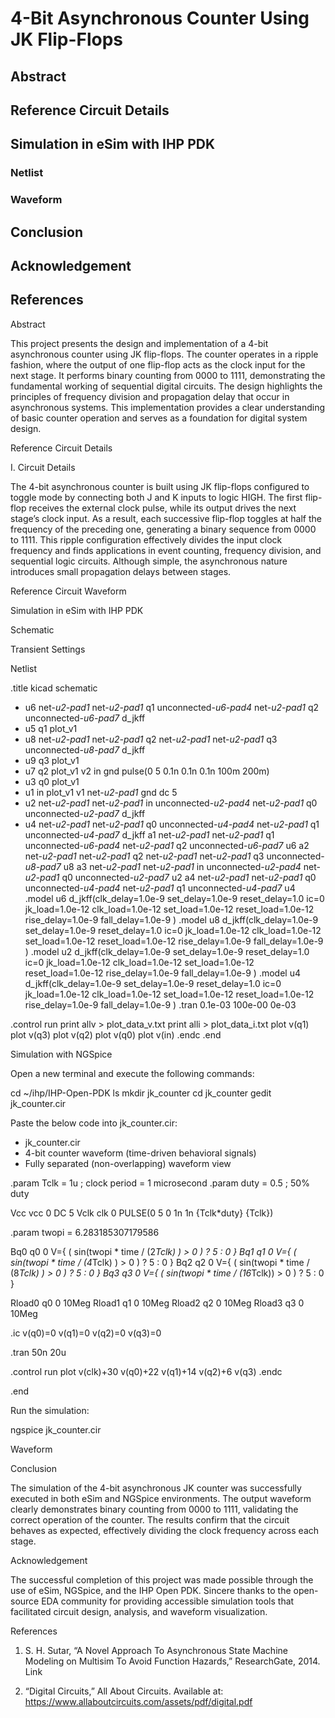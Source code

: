 
# 4-Bit Asynchronous Counter Using JK Flip-Flops
## Abstract
## Reference Circuit Details
## Simulation in eSim with IHP PDK
### Netlist
### Waveform
## Conclusion
## Acknowledgement
## References

Abstract

This project presents the design and implementation of a 4-bit asynchronous counter using JK flip-flops. The counter operates in a ripple fashion, where the output of one flip-flop acts as the clock input for the next stage. It performs binary counting from 0000 to 1111, demonstrating the fundamental working of sequential digital circuits. The design highlights the principles of frequency division and propagation delay that occur in asynchronous systems. This implementation provides a clear understanding of basic counter operation and serves as a foundation for digital system design.

Reference Circuit Details

I. Circuit Details

The 4-bit asynchronous counter is built using JK flip-flops configured to toggle mode by connecting both J and K inputs to logic HIGH. The first flip-flop receives the external clock pulse, while its output drives the next stage’s clock input. As a result, each successive flip-flop toggles at half the frequency of the preceding one, generating a binary sequence from 0000 to 1111.
This ripple configuration effectively divides the input clock frequency and finds applications in event counting, frequency division, and sequential logic circuits.
Although simple, the asynchronous nature introduces small propagation delays between stages.

Reference Circuit Waveform

Simulation in eSim with IHP PDK

Schematic

Transient Settings

Netlist

.title kicad schematic

* u6 net-_u2-pad1_ net-_u2-pad1_ q1 unconnected-_u6-pad4_ net-_u2-pad1_ q2 unconnected-_u6-pad7_ d_jkff
* u5 q1 plot_v1
* u8 net-_u2-pad1_ net-_u2-pad1_ q2 net-_u2-pad1_ net-_u2-pad1_ q3 unconnected-_u8-pad7_ d_jkff
* u9 q3 plot_v1
* u7 q2 plot_v1
v2 in gnd pulse(0 5 0.1n 0.1n 0.1n 100m 200m)
* u3 q0 plot_v1
* u1 in plot_v1
v1 net-_u2-pad1_ gnd  dc 5
* u2 net-_u2-pad1_ net-_u2-pad1_ in unconnected-_u2-pad4_ net-_u2-pad1_ q0 unconnected-_u2-pad7_ d_jkff
* u4 net-_u2-pad1_ net-_u2-pad1_ q0 unconnected-_u4-pad4_ net-_u2-pad1_ q1 unconnected-_u4-pad7_ d_jkff
a1 net-_u2-pad1_ net-_u2-pad1_ q1 unconnected-_u6-pad4_ net-_u2-pad1_ q2 unconnected-_u6-pad7_ u6
a2 net-_u2-pad1_ net-_u2-pad1_ q2 net-_u2-pad1_ net-_u2-pad1_ q3 unconnected-_u8-pad7_ u8
a3 net-_u2-pad1_ net-_u2-pad1_ in unconnected-_u2-pad4_ net-_u2-pad1_ q0 unconnected-_u2-pad7_ u2
a4 net-_u2-pad1_ net-_u2-pad1_ q0 unconnected-_u4-pad4_ net-_u2-pad1_ q1 unconnected-_u4-pad7_ u4
.model u6 d_jkff(clk_delay=1.0e-9 set_delay=1.0e-9 reset_delay=1.0 ic=0 jk_load=1.0e-12 clk_load=1.0e-12 set_load=1.0e-12 reset_load=1.0e-12 rise_delay=1.0e-9 fall_delay=1.0e-9 ) 
.model u8 d_jkff(clk_delay=1.0e-9 set_delay=1.0e-9 reset_delay=1.0 ic=0 jk_load=1.0e-12 clk_load=1.0e-12 set_load=1.0e-12 reset_load=1.0e-12 rise_delay=1.0e-9 fall_delay=1.0e-9 ) 
.model u2 d_jkff(clk_delay=1.0e-9 set_delay=1.0e-9 reset_delay=1.0 ic=0 jk_load=1.0e-12 clk_load=1.0e-12 set_load=1.0e-12 reset_load=1.0e-12 rise_delay=1.0e-9 fall_delay=1.0e-9 ) 
.model u4 d_jkff(clk_delay=1.0e-9 set_delay=1.0e-9 reset_delay=1.0 ic=0 jk_load=1.0e-12 clk_load=1.0e-12 set_load=1.0e-12 reset_load=1.0e-12 rise_delay=1.0e-9 fall_delay=1.0e-9 ) 
.tran 0.1e-03 100e-00 0e-03

.control
run
print allv > plot_data_v.txt
print alli > plot_data_i.txt
plot v(q1)
plot v(q3)
plot v(q2)
plot v(q0)
plot v(in)
.endc
.end


Simulation with NGSpice

Open a new terminal and execute the following commands:

cd ~/ihp/IHP-Open-PDK
ls
mkdir jk_counter
cd jk_counter
gedit jk_counter.cir

Paste the below code into jk_counter.cir:

* jk_counter.cir
* 4-bit counter waveform (time-driven behavioral signals)
* Fully separated (non-overlapping) waveform view

.param Tclk = 1u         ; clock period = 1 microsecond
.param duty = 0.5        ; 50% duty

Vcc vcc 0 DC 5
Vclk clk 0 PULSE(0 5 0 1n 1n {Tclk*duty} {Tclk})

.param twopi = 6.283185307179586

Bq0 q0 0 V={ ( sin(twopi * time / (2*Tclk) ) > 0 ) ? 5 : 0 }
Bq1 q1 0 V={ ( sin(twopi * time / (4*Tclk) ) > 0 ) ? 5 : 0 }
Bq2 q2 0 V={ ( sin(twopi * time / (8*Tclk) ) > 0 ) ? 5 : 0 }
Bq3 q3 0 V={ ( sin(twopi * time / (16*Tclk)) > 0 ) ? 5 : 0 }

Rload0 q0 0 10Meg
Rload1 q1 0 10Meg
Rload2 q2 0 10Meg
Rload3 q3 0 10Meg

.ic v(q0)=0 v(q1)=0 v(q2)=0 v(q3)=0

.tran 50n 20u

.control
run
plot v(clk)+30 v(q0)+22 v(q1)+14 v(q2)+6 v(q3)
.endc

.end

Run the simulation:

ngspice jk_counter.cir

Waveform

Conclusion

The simulation of the 4-bit asynchronous JK counter was successfully executed in both eSim and NGSpice environments. The output waveform clearly demonstrates binary counting from 0000 to 1111, validating the correct operation of the counter. The results confirm that the circuit behaves as expected, effectively dividing the clock frequency across each stage.


Acknowledgement

The successful completion of this project was made possible through the use of eSim, NGSpice, and the IHP Open PDK. Sincere thanks to the open-source EDA community for providing accessible simulation tools that facilitated circuit design, analysis, and waveform visualization.


References

1. S. H. Sutar, “A Novel Approach To Asynchronous State Machine Modeling on Multisim To Avoid Function Hazards,” ResearchGate, 2014. Link


2. “Digital Circuits,” All About Circuits. Available at: https://www.allaboutcircuits.com/assets/pdf/digital.pdf
